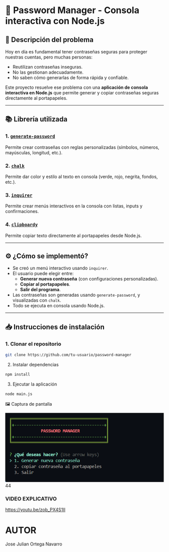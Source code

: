 # 🔐 Password Manager - Consola interactiva con Node.js

## 📌 Descripción del problema

Hoy en día es fundamental tener contraseñas seguras para proteger nuestras cuentas, pero muchas personas:
- Reutilizan contraseñas inseguras.
- No las gestionan adecuadamente.
- No saben cómo generarlas de forma rápida y confiable.

Este proyecto resuelve ese problema con una **aplicación de consola interactiva en Node.js** que permite generar y copiar contraseñas seguras directamente al portapapeles.

---

## 📚 Librería utilizada

### 1. [`generate-password`](https://www.npmjs.com/package/generate-password)
Permite crear contraseñas con reglas personalizadas (símbolos, números, mayúsculas, longitud, etc.).

### 2. [`chalk`](https://www.npmjs.com/package/chalk)
Permite dar color y estilo al texto en consola (verde, rojo, negrita, fondos, etc.).

### 3. [`inquirer`](https://www.npmjs.com/package/inquirer)
Permite crear menús interactivos en la consola con listas, inputs y confirmaciones.

### 4. [`clipboardy`](https://www.npmjs.com/package/clipboardy)
Permite copiar texto directamente al portapapeles desde Node.js.

---

## ⚙️ ¿Cómo se implementó?

- Se creó un menú interactivo usando `inquirer`.
- El usuario puede elegir entre:
  - **Generar nueva contraseña** (con configuraciones personalizadas).
  - **Copiar al portapapeles**.
  - **Salir del programa**.
- Las contraseñas son generadas usando `generate-password`, y visualizadas con `chalk`.
- Todo se ejecuta en consola usando Node.js.

---

## 📥 Instrucciones de instalación

### 1. Clonar el repositorio

```bash
git clone https://github.com/tu-usuario/password-manager
```

2. Instalar dependencias
``` bash
npm install
```
3. Ejecutar la aplicación
```bash
node main.js
```
🖼️ Captura de pantalla

![Captura del menú](image.png)44

### VIDEO EXPLICATIVO

https://youtu.be/zob_PX4S1II

# AUTOR
Jose Julian Ortega Navarro 